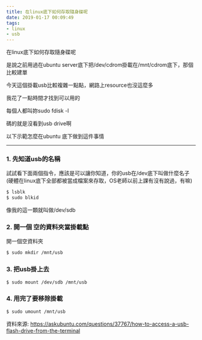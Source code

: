 ```yaml
---
title: 在linux底下如何存取隨身碟呢
date: 2019-01-17 00:09:49
tags:
- linux
- usb
---
```

在linux底下如何存取隨身碟呢

是說之前用過在ubuntu server底下把/dev/cdrom掛載在/mnt/cdrom底下，那個比較建單

今天這個掛載usb比較複雜一點點，網路上resource也沒這麼多

我花了一點時間才找到可以用的

每個人都叫妳sudo fdisk -l

碼的就是沒看到usb drive啊

以下示範怎麼在ubuntu 底下做到這件事情

---
### 1. 先知道usb的名稱
試試看下面兩個指令，應該是可以讓你知道，你的usb在/dev底下叫做什麼名子
(硬體在linux底下全部都被當成檔案來存取，OS老師以前上課有沒有說過，有嘛)

```sh
$ lsblk
$ sudo blkid
```
像我的這一顆就叫做/dev/sdb

### 2. 開一個 空的資料夾當掛載點
開一個空資料夾
```sh
$ sudo mkdir /mnt/usb
```

### 3. 把usb掛上去
```sh
$ sudo mount /dev/sdb /mnt/usb
```

### 4. 用完了要移除掛載
```sh
$ sudo umount /mnt/usb
```
資料來源:
https://askubuntu.com/questions/37767/how-to-access-a-usb-flash-drive-from-the-terminal
